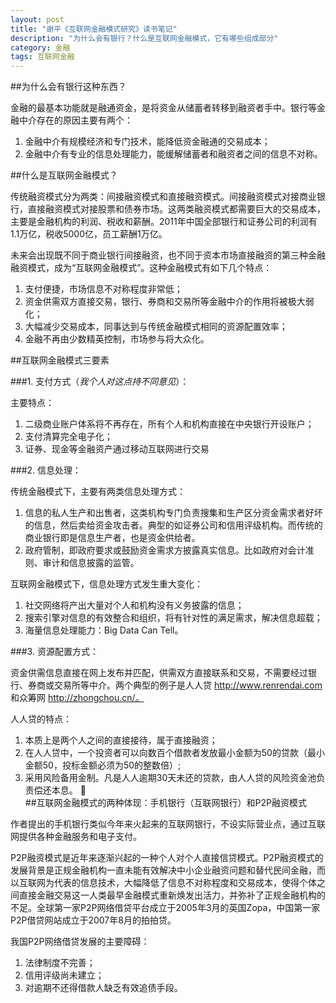 ```yaml
---
layout: post
title: "谢平《互联网金融模式研究》读书笔记"
description: "为什么会有银行？什么是互联网金融模式，它有哪些组成部分"
category: 金融
tags: 互联网金融
---
```


##为什么会有银行这种东西？

金融的最基本功能就是融通资金，是将资金从储蓄者转移到融资者手中。银行等金融中介存在的原因主要有两个：

1. 金融中介有规模经济和专门技术，能降低资金融通的交易成本；
2. 金融中介有专业的信息处理能力，能缓解储蓄者和融资者之间的信息不对称。

##什么是互联网金融模式？

传统融资模式分为两类：间接融资模式和直接融资模式。间接融资模式对接商业银行，直接融资模式对接股票和债券市场。这两类融资模式都需要巨大的交易成本，主要是金融机构的利润、税收和薪酬。2011年中国全部银行和证券公司的利润有1.1万亿，税收5000亿，员工薪酬1万亿。

未来会出现既不同于商业银行间接融资，也不同于资本市场直接融资的第三种金融融资模式，成为“互联网金融模式”。这种金融模式有如下几个特点：

1. 支付便捷，市场信息不对称程度非常低；
2. 资金供需双方直接交易，银行、券商和交易所等金融中介的作用将被极大弱化；
3. 大幅减少交易成本，同事达到与传统金融模式相同的资源配置效率；
4. 金融不再由少数精英控制，市场参与将大众化。

##互联网金融模式三要素

###1. 支付方式（*我个人对这点持不同意见*）：

主要特点：

 1. 二级商业账户体系将不再存在，所有个人和机构直接在中央银行开设账户；
 2. 支付清算完全电子化；
 3. 证券、现金等金融资产通过移动互联网进行交易

###2. 信息处理：

传统金融模式下，主要有两类信息处理方式：

 1. 信息的私人生产和出售者，这类机构专门负责搜集和生产区分资金需求者好坏的信息，然后卖给资金攻击者。典型的如证券公司和信用评级机构。而传统的商业银行即是信息生产者，也是资金供给者。
 2. 政府管制，即政府要求或鼓励资金需求方披露真实信息。比如政府对会计准则、审计和信息披露的监管。

互联网金融模式下，信息处理方式发生重大变化：

 1. 社交网络将产出大量对个人和机构没有义务披露的信息；
 2. 搜索引擎对信息的有效整合和组织，将有针对性的满足需求，解决信息超载；
 3. 海量信息处理能力：Big Data Can Tell。

###3. 资源配置方式：

资金供需信息直接在网上发布并匹配，供需双方直接联系和交易，不需要经过银行、券商或交易所等中介。两个典型的例子是人人贷 http://www.renrendai.com 和众筹网 http://zhongchou.cn/。
   
人人贷的特点：

 1. 本质上是两个人之间的直接接待，属于直接融资；
 2. 在人人贷中，一个投资者可以向数百个借款者发放最小金额为50的贷款（最小金额50，投标金额必须为50的整数倍）;
 3. 采用风险备用金制。凡是人人逾期30天未还的贷款，由人人贷的风险资金池负责偿还本息。
	
##互联网金融模式的两种体现：手机银行（互联网银行）和P2P融资模式

作者提出的手机银行类似今年来火起来的互联网银行，不设实际营业点，通过互联网提供各种金融服务和电子支付。

P2P融资模式是近年来逐渐兴起的一种个人对个人直接信贷模式。P2P融资模式的发展背景是正规金融机构一直未能有效解决中小企业融资问题和替代民间金融，而以互联网为代表的信息技术，大幅降低了信息不对称程度和交易成本，使得个体之间直接金融交易这一人类最早金融模式重新焕发出活力，并弥补了正规金融机构的不足。全球第一家P2P网络借贷平台成立于2005年3月的英国Zopa，中国第一家P2P借贷网站成立于2007年8月的拍拍贷。

我国P2P网络借贷发展的主要障碍：

1. 法律制度不完善；
2. 信用评级尚未建立；
3. 对逾期不还得借款人缺乏有效追债手段。
